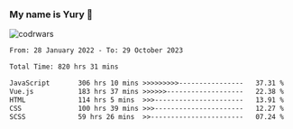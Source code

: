 ### My name is Yury 👋 
![codrwars](https://www.codewars.com/users/litury/badges/micro) 


<!--START_SECTION:waka-->

```txt
From: 28 January 2022 - To: 29 October 2023

Total Time: 820 hrs 31 mins

JavaScript       306 hrs 10 mins >>>>>>>>>----------------   37.31 %
Vue.js           183 hrs 37 mins >>>>>>-------------------   22.38 %
HTML             114 hrs 5 mins  >>>----------------------   13.91 %
CSS              100 hrs 39 mins >>>----------------------   12.27 %
SCSS             59 hrs 26 mins  >>-----------------------   07.24 %
```

<!--END_SECTION:waka-->

